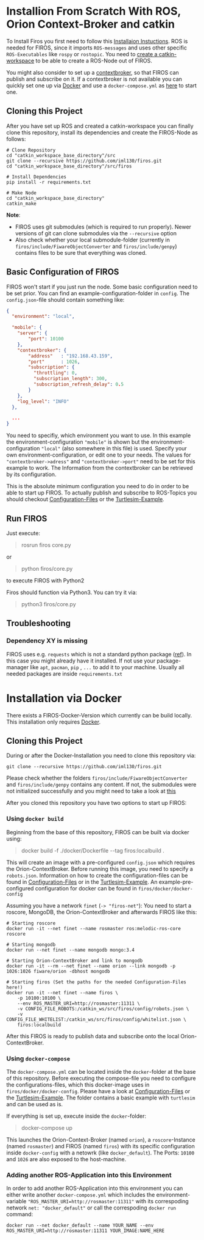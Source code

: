 # Installion From Scratch With ROS, Orion Context-Broker and catkin

To Install Firos you first need to follow this [Installaion Instuctions](http://wiki.ros.org/ROS/Installation). ROS is
needed for FIROS, since it imports `ROS-messages` and uses other specific `ROS-Executables` like `rospy` or `rostopic`.
You need to [create a catkin-workspace](http://wiki.ros.org/catkin/Tutorials/create_a_workspace) to be able to create a
ROS-Node out of FIROS.

You might also consider to set up a [contextbroker](https://fiware-orion.readthedocs.io/en/master/), so that FIROS can
publish and subscribe on it. If a contextbroker is not available you can quickly set one up via
[Docker](https://docs.docker.com/install/overview/) and use a `docker-compose.yml` as
[here](https://hub.docker.com/r/fiware/orion/) to start one.

## Cloning this Project

After you have set up ROS and created a catkin-workspace you can finally clone this repository, install its dependencies
and create the FIROS-Node as follows:

```shell
# Clone Repository
cd "catkin_workspace_base_directory"/src
git clone --recursive https://github.com/iml130/firos.git
cd "catkin_workspace_base_directory"/src/firos

# Install Dependencies
pip install -r requirements.txt

# Make Node
cd "catkin_workspace_base_directory"
catkin_make
```

**Note**:

-   FIROS uses git submodules (which is required to run properly). Newer versions of git can clone submodules via the
    `--recursive` option
-   Also check whether your local submodule-folder (currently in `firos/include/FiwareObjectConverter` and
    `firos/include/genpy`) contains files to be sure that everything was cloned.

## Basic Configuration of FIROS

FIROS won't start if you just run the node. Some basic configuration need to be set prior. You can find an
example-configuration-folder in `config`. The `config.json`-file should contain something like:

```json
{
  "environment": "local",

  "mobile": {
    "server": {
        "port": 10100
    },
    "contextbroker": {
        "address"   : "192.168.43.159",
        "port"      : 1026,
        "subscription": {
          "throttling": 0,
          "subscription_length": 300,
          "subscription_refresh_delay": 0.5
        }
    },
    "log_level": "INFO"
  },

  ...
}
```

You need to specifiy, which environment you want to use. In this example the environment-configuration `"mobile"` is
shown but the environment-configuration `"local"` (also somewhere in this file) is used. Specify your own
environment-configuration, or edit one to your needs. The values for `"contextbroker->adress"` and
`"contextbroker->port"` need to be set for this example to work. The Information from the contextbroker can be retrieved
by its configuration.

This is the absolute minimum configuration you need to do in order to be able to start up FIROS. To actually publish and
subscribe to ROS-Topics you should checkout [Configuration-Files](configuration-files.md) or the
[Turtlesim-Example](turtlesim-example.md).

## Run FIROS

Just execute:

> rosrun firos core.py

or

> python firos/core.py

to execute FIROS with Python2

Firos should function via Python3. You can try it via:

> python3 firos/core.py

## Troubleshooting

### Dependency XY is missing

FIROS uses e.g. `requests` which is not a standard python package
([ref](https://requests.readthedocs.io/en/master/dev/philosophy/#standard-library)). In this case you might already have
it installed. If not use your package-manager like `apt`, `pacman`, `pip` , `...` to add it to your machine. Usually all
needed packages are inside `requirements.txt`

# Installation via Docker

There exists a FIROS-Docker-Version which currently can be build locally. This installation only requires
[Docker](https://docs.docker.com/install/).

## Cloning this Project

During or after the Docker-Installation you need to clone this repository via:

```shell
git clone --recursive https://github.com/iml130/firos.git
```

Please check whether the folders `firos/include/FiwareObjectConverter` and `firos/include/genpy` contains any content.
If not, the submodules were not initialized successfully and you might need to take a look at
[this](https://git-scm.com/docs/git-submodule)

After you cloned this repository you have two options to start up FIROS:

### Using `docker build`

Beginning from the base of this repository, FIROS can be built via docker using:

> docker build -f ./docker/Dockerfile --tag firos:localbuild .

This will create an image with a pre-configured `config.json` which requires the Orion-ContextBroker. Before running
this image, you need to specify a `robots.json`. Information on how to create the configuration-files can be found in
[Configuration-Files](configuration-files.md) or in the [Turtlesim-Example](turtlesim-example.md). An
example-pre-configured configuration for docker can be found in `firos/docker/docker-config`

Assuming you have a network `finet` (`-> "firos-net"`): You need to start a roscore, MongoDB, the Orion-ContextBroker
and afterwards FIROS like this:

```shell
# Starting roscore
docker run -it --net finet --name rosmaster ros:melodic-ros-core roscore

# Starting mongodb
docker run --net finet --name mongodb mongo:3.4

# Starting Orion-ContextBroker and link to mongodb
docker run -it --rm --net finet --name orion --link mongodb -p 1026:1026 fiware/orion -dbhost mongodb

# Starting firos (Set the paths for the needed Configuration-Files here!)
docker run -it --net finet --name firos \
    -p 10100:10100 \
    --env ROS_MASTER_URI=http://rosmaster:11311 \
    -v CONFIG_FILE_ROBOTS:/catkin_ws/src/firos/config/robots.json \
    -v CONFIG_FILE_WHITELIST:/catkin_ws/src/firos/config/whitelist.json \
    firos:localbuild
```

After this FIROS is ready to publish data and subscribe onto the local Orion-ContextBroker.

### Using `docker-compose`

The `docker-compose.yml` can be located inside the `docker`-folder at the base of this repository. Before executing the
compose-file you need to configure the configurations-files, which this docker-image uses in
`firos/docker/docker-config`. Please have a look at [Configuration-Files](configuration-files.md) or the
[Turtlesim-Example](turtlesim-example.md). The folder contains a basic example with `turtlesim` and can be used as is.

If everything is set up, execute inside the `docker`-folder:

> docker-compose up

This launches the Orion-Context-Broker (named `orion`), a `roscore`-Instance (named `rosmaster`) and FIROS (named
`firos`) with its specific configuration inside `docker-config` with a netowrk (like `docker_default`). The Ports:
`10100` and `1026` are also exposed to the host-machine.

### Adding another ROS-Application into this Environment

In order to add another ROS-Application into this environment you can either write another `docker-compose.yml` which
includes the environment-variable `"ROS_MASTER_URI=http://rosmaster:11311"` with its correspoding network
`net: "docker_default"` or call the correspoding `docker run` command:

```shell
docker run --net docker_default --name YOUR_NAME --env ROS_MASTER_URI=http://rosmaster:11311 YOUR_IMAGE:NAME_HERE
```
